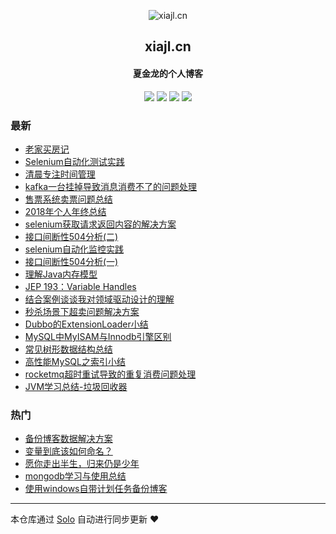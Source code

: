 <p align="center"><img alt="xiajl.cn" src="https://static.b3log.org/images/brand/solo-32.png"></p><h2 align="center">
xiajl.cn
</h2>

<h4 align="center">夏金龙的个人博客</h4>
<p align="center"><a title="xiajl.cn" target="_blank" href="https://github.com/francis-xjl/solo-blog"><img src="https://img.shields.io/github/last-commit/francis-xjl/solo-blog.svg?style=flat-square&color=FF9900"></a>
<a title="GitHub repo size in bytes" target="_blank" href="https://github.com/francis-xjl/solo-blog"><img src="https://img.shields.io/github/repo-size/francis-xjl/solo-blog.svg?style=flat-square"></a>
<a title="Solo Version" target="_blank" href="https://github.com/b3log/solo/releases"><img src="https://img.shields.io/badge/solo-3.6.1-f1e05a.svg?style=flat-square&color=blueviolet"></a>
<a title="Hits" target="_blank" href="https://github.com/b3log/hits"><img src="https://hits.b3log.org/francis-xjl/solo-blog.svg"></a></p>

### 最新

* [老家买房记](http://xiajl.cn/articles/2019/09/15/1568511863131.html)
* [Selenium自动化测试实践](http://xiajl.cn/articles/2019/06/01/1559355283837.html)
* [清晨专注时间管理](http://xiajl.cn/articles/2019/05/25/1558740902652.html)
* [kafka一台挂掉导致消息消费不了的问题处理](http://xiajl.cn/articles/2019/01/27/1548564840749.html)
* [售票系统卖票问题总结](http://xiajl.cn/articles/2019/01/27/1548563730810.html)
* [2018年个人年终总结](http://xiajl.cn/articles/2018/12/31/1546185847169.html)
* [selenium获取请求返回内容的解决方案](http://xiajl.cn/articles/2018/12/28/1546004181844.html)
* [接口间断性504分析(二)](http://xiajl.cn/articles/2018/12/27/1545841000229.html)
* [selenium自动化监控实践](http://xiajl.cn/articles/2018/12/11/1544531670946.html)
* [接口间断性504分析(一)](http://xiajl.cn/articles/2018/12/07/1544161255927.html)
* [理解Java内存模型](http://xiajl.cn/articles/2018/10/29/1540778123136.html)
* [JEP 193：Variable Handles](http://xiajl.cn/articles/2018/10/24/1540360883696.html)
* [结合案例谈谈我对领域驱动设计的理解](http://xiajl.cn/articles/2018/09/13/1536850016610.html)
* [秒杀场景下超卖问题解决方案](http://xiajl.cn/articles/2018/09/07/1536335416624.html)
* [Dubbo的ExtensionLoader小结](http://xiajl.cn/articles/2018/09/06/1536248418722.html)
* [MySQL中MyISAM与Innodb引擎区别](http://xiajl.cn/articles/2018/09/05/1536132096331.html)
* [常见树形数据结构总结](http://xiajl.cn/articles/2018/09/02/1535844595733.html)
* [高性能MySQL之索引小结](http://xiajl.cn/articles/2018/08/27/1535364616589.html)
* [rocketmq超时重试导致的重复消费问题处理](http://xiajl.cn/articles/2018/08/14/1534255450988.html)
* [JVM学习总结-垃圾回收器](http://xiajl.cn/articles/2018/08/06/1533562095087.html)

### 热门

* [备份博客数据解决方案](http://xiajl.cn/articles/2018/05/15/1526351615843.html)
* [变量到底该如何命名？](http://xiajl.cn/articles/2018/05/16/1526485744298.html)
* [愿你走出半生，归来仍是少年](http://xiajl.cn/articles/2018/05/15/1526338897652.html)
* [mongodb学习与使用总结](http://xiajl.cn/articles/2018/06/12/1528759648613.html)
* [使用windows自带计划任务备份博客](http://xiajl.cn/articles/2018/05/20/1526783784371.html)



---

本仓库通过 [Solo](https://github.com/b3log/solo) 自动进行同步更新 ❤️ 